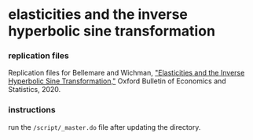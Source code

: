 # elasticities and the inverse hyperbolic sine transformation
### replication files
Replication files for Bellemare and Wichman, ["Elasticities and the Inverse Hyperbolic Sine Transformation,"](https://github.com/cjwichman/publications/blob/master/bellemare_wichman_OBES_2019.pdf) Oxford Bulletin of Economics and Statistics, 2020.


### instructions
run the `/script/_master.do` file after updating the directory.
